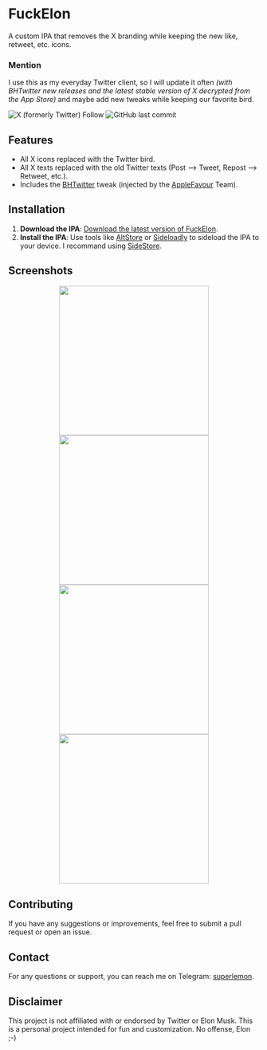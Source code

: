 # FuckElon
A custom IPA that removes the X branding while keeping the new like, retweet, etc. icons.

### Mention
I use this as my everyday Twitter client, so I will update it often *(with BHTwitter new releases and the latest stable version of X decrypted from the App Store)* and maybe add new tweaks while keeping our favorite bird.

![X (formerly Twitter) Follow](https://img.shields.io/twitter/follow/supercitron)
![GitHub last commit](https://img.shields.io/github/last-commit/ghl3m0n/FuckElon)

## Features
- All X icons replaced with the Twitter bird.
- All X texts replaced with the old Twitter texts (Post --> Tweet, Repost --> Retweet, etc.).
- Includes the [BHTwitter](https://github.com/BandarHL/BHTwitter) tweak (injected by the [AppleFavour](https://applefavour.com/) Team).

## Installation
1. **Download the IPA**: [Download the latest version of FuckElon](https://github.com/ghl3m0n/FuckElon/releases).
2. **Install the IPA**: Use tools like [AltStore](https://altstore.io/) or [Sideloadly](https://sideloadly.io/) to sideload the IPA to your device. I recommand using [SideStore](https://sidestore.io/).

## Screenshots
<p align="center">
    <img src="https://raw.githubusercontent.com/ghl3m0n/FuckElon/main/images/1.PNG" width="300">
    <img src="https://raw.githubusercontent.com/ghl3m0n/FuckElon/main/images/2.PNG" width="300">
    <img src="https://raw.githubusercontent.com/ghl3m0n/FuckElon/main/images/3.PNG" width="300">
    <img src="https://raw.githubusercontent.com/ghl3m0n/FuckElon/main/images/4.PNG" width="300">
</p>

## Contributing
If you have any suggestions or improvements, feel free to submit a pull request or open an issue.

## Contact
For any questions or support, you can reach me on Telegram: [superlemon](https://t.me/superlemon).

## Disclaimer
This project is not affiliated with or endorsed by Twitter or Elon Musk. This is a personal project intended for fun and customization. No offense, Elon ;-)
